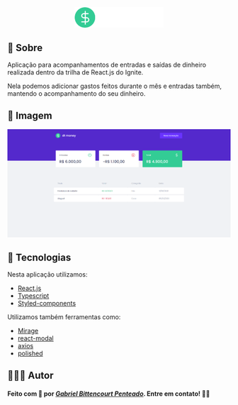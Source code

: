 <div align="center">
  <img src="src/assets/logo.svg" width="200">
</div>

## 📝 Sobre
Aplicação para acompanhamentos de entradas e saídas de dinheiro realizada dentro da trilha de React.js do Ignite.

Nela podemos adicionar gastos feitos durante o mês e entradas também, mantendo o acompanhamento do seu dinheiro.

## 📸 Imagem
<div align="center">
  <img src=".github/dtmoney.png">
</div>

## 🔧 Tecnologias
Nesta aplicação utilizamos:
  - [React.js](https://pt-br.reactjs.org/)
  - [Typescript](https://www.typescriptlang.org/)
  - [Styled-components](https://styled-components.com/)

Utilizamos também ferramentas como:
  - [Mirage](https://miragejs.com/)
  - [react-modal](https://github.com/reactjs/react-modal)
  - [axios](https://github.com/axios/axios)
  - [polished](https://polished.js.org/)

## 👨🏽‍💻 Autor
#### Feito com 🤎 por *[Gabriel Bittencourt Penteado](https://www.linkedin.com/in/gabriel-bittencourt-penteado/)*. Entre em contato! 👋🏽